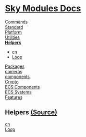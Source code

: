 <!--- This Helpers.103 was auto-generated using "pnpm exec sky readme" --> 

# [Sky Modules Docs](../README.md)

[Commands](..%2F%5Fcommands%2FREADME.md)   
[Standard](..%2Fstandard%2FREADME.md)   
[Platform](..%2Fplatform%2FREADME.md)   
[Utilities](..%2Futilities%2FREADME.md)   
**[Helpers](..%2Fhelpers%2FREADME.md)**   
* [cn](..%2Fhelpers%2FclassNames%2FREADME.md)
* [Loop](..%2Fhelpers%2FLoop%2FREADME.md)
  
[Packages](..%2Fpkgs%2FREADME.md)   
[cameras](..%2Fcameras%2FREADME.md)   
[components](..%2Fcomponents%2FREADME.md)   
[Crypto](..%2Fcrypto%2FREADME.md)   
[ECS Components](..%2Fecs-components%2FREADME.md)   
[ECS Systems](..%2Fecs-systems%2FREADME.md)   
[Features](..%2Ffeatures%2FREADME.md)   

## Helpers [(Source)](..%2Fhelpers%2F)

[cn](..%2Fhelpers%2FclassNames%2FREADME.md)   
[Loop](..%2Fhelpers%2FLoop%2FREADME.md)   
  